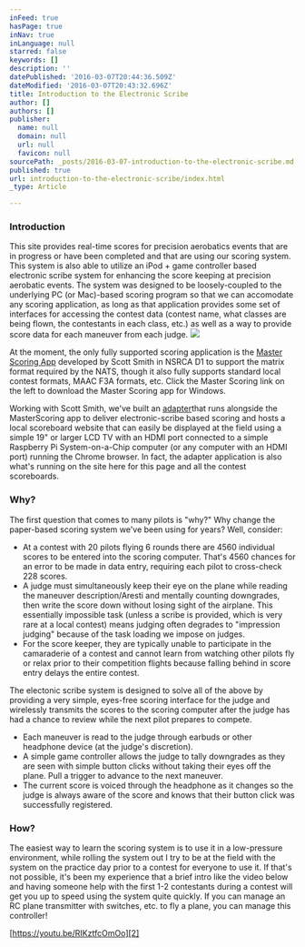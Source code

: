 ```yaml
---
inFeed: true
hasPage: true
inNav: true
inLanguage: null
starred: false
keywords: []
description: ''
datePublished: '2016-03-07T20:44:36.509Z'
dateModified: '2016-03-07T20:43:32.696Z'
title: Introduction to the Electronic Scribe
author: []
authors: []
publisher:
  name: null
  domain: null
  url: null
  favicon: null
sourcePath: _posts/2016-03-07-introduction-to-the-electronic-scribe.md
published: true
url: introduction-to-the-electronic-scribe/index.html
_type: Article

---
```

### Introduction

This site provides real-time scores for precision aerobatics events that are in progress or have been completed and that are using our scoring system. This system is also able to utilize an iPod + game controller based electronic scribe system for enhancing the score keeping at precision aerobatic events. The system was designed to be loosely-coupled to the underlying PC (or Mac)-based scoring program so that we can accomodate any scoring application, as long as that application provides some set of interfaces for accessing the contest data (contest name, what classes are being flown, the contestants in each class, etc.) as well as a way to provide score data for each maneuver from each judge.
![](https://the-grid-user-content.s3-us-west-2.amazonaws.com/44915a0b-c73a-4a2b-beb3-b9d9b4dcb86c.jpg)

At the moment, the only fully supported scoring application is the [Master Scoring App][0] developed by Scott Smith in NSRCA D1 to support the matrix format required by the NATS, though it also fully supports standard local contest formats, MAAC F3A formats, etc. Click the Master Scoring link on the left to download the Master Scoring app for Windows.

Working with Scott Smith, we've built an [adapter][1]that runs alongside the MasterScoring app to deliver electronic-scribe based scoring and hosts a local scoreboard website that can easily be displayed at the field using a simple 19" or larger LCD TV with an HDMI port connected to a simple Raspberry Pi System-on-a-Chip computer (or any computer with an HDMI port) running the Chrome browser. In fact, the adapter application is also what's running on the site here for this page and all the contest scoreboards.

### Why?

The first question that comes to many pilots is "why?" Why change the paper-based scoring system we've been using for years? Well, consider:

* At a contest with 20 pilots flying 6 rounds there are 4560 individual scores to be entered into the scoring computer. That's 4560 chances for an error to be made in data entry, requiring each pilot to cross-check 228 scores.  
* A judge must simultaneously keep their eye on the plane while reading the maneuver description/Aresti and mentally counting downgrades, then write the score down without losing sight of the airplane.  This essentially impossible task (unless a scribe is provided, which is very rare at a local contest) means judging often degrades to "impression judging" because of the task loading we impose on judges.  
* For the score keeper, they are typically unable to participate in the camaraderie of a contest and cannot learn from watching other pilots fly or relax prior to their competition flights because falling behind in score entry delays the entire contest.

The electonic scribe system is designed to solve all of the above by providing a very simple, eyes-free scoring interface for the judge and wirelessly transmits the scores to the scoring computer after the judge has had a chance to review while the next pilot prepares to compete.

* Each maneuver is read to the judge through earbuds or other headphone device (at the judge's discretion).
* A simple game controller allows the judge to tally downgrades as they are seen with simple button clicks without taking their eyes off the plane.  Pull a trigger to advance to the next maneuver.  
* The current score is voiced through the headphone as it changes so the judge is always aware of the score and knows that their button click was successfully registered.

### How?

The easiest way to learn the scoring system is to use it in a low-pressure environment, while rolling the system out I try to be at the field with the system on the practice day prior to a contest for everyone to use it. If that's not possible, it's been my experience that a brief intro like the video below and having someone help with the first 1-2 contestants during a contest will get you up to speed using the system quite quickly. If you can manage an RC plane transmitter with switches, etc. to fly a plane, you can manage this controller!

[https://youtu.be/RIKztfcOmOo][2]

[0]: http://amapatternscore.blob.core.windows.net/clickonce/setup.exe
[1]: https://www.dropbox.com/s/kb1rw5uvyt7n0hm/ScribeAdapter.exe
[2]: https://youtu.be/RIKztfcOmOo